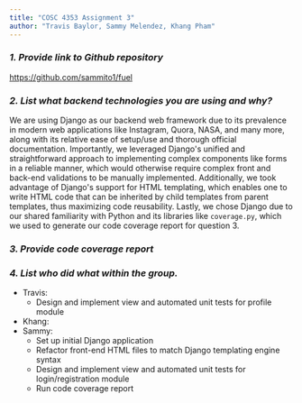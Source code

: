 ```yaml
---
title: "COSC 4353 Assignment 3"
author: "Travis Baylor, Sammy Melendez, Khang Pham"
---
```


### *1. Provide link to Github repository*

https://github.com/sammito1/fuel

### *2. List what backend technologies you are using and why?*

We are using Django as our backend web framework due to its prevalence in modern web applications like Instagram, Quora, NASA, and many more, along with its relative ease of setup/use and thorough official documentation. Importantly, we leveraged Django's unified and straightforward approach to implementing complex components like forms in a reliable manner, which would otherwise require complex front and back-end validations to be manually implemented. Additionally, we took advantage of Django's support for HTML templating, which enables one to write HTML code that can be inherited by child templates from parent templates, thus maximizing code reusability. Lastly, we chose Django due to our shared familiarity with Python and its libraries like `coverage.py`, which we used to generate our code coverage report for question 3.

### *3. Provide code coverage report*

### *4. List who did what within the group.*

* Travis:
  * Design and implement view and automated unit tests for profile module
* Khang:
* Sammy:
  * Set up initial Django application
  * Refactor front-end HTML files to match Django templating engine syntax
  * Design and implement view and automated unit tests for login/registration module
  * Run code coverage report